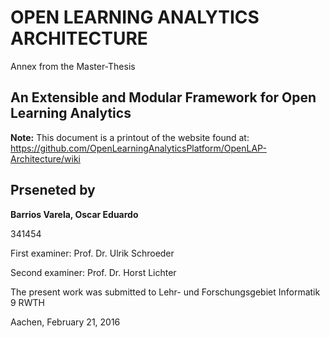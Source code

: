 # OPEN LEARNING ANALYTICS ARCHITECTURE

Annex from the Master-Thesis


## An Extensible and Modular Framework for Open Learning Analytics

**Note:** This document is a printout of the website found at: https://github.com/OpenLearningAnalyticsPlatform/OpenLAP-Architecture/wiki

## Prseneted by

**Barrios Varela, Oscar Eduardo**

341454

First examiner: Prof. Dr. Ulrik Schroeder

Second examiner: Prof. Dr. Horst Lichter

The present work was submitted to Lehr- und Forschungsgebiet Informatik 9 RWTH

Aachen, February 21, 2016

